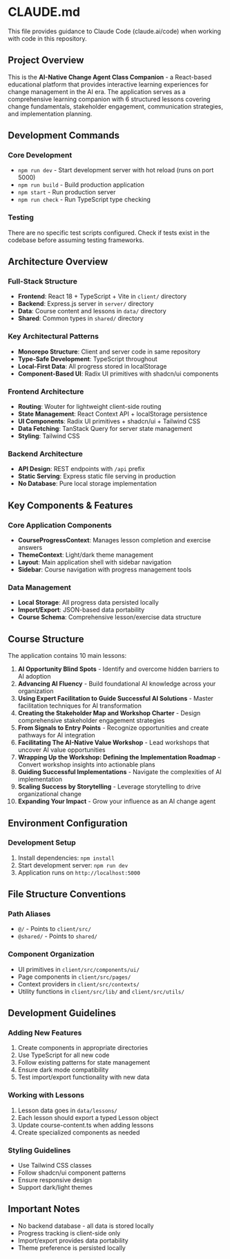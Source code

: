 # CLAUDE.md

This file provides guidance to Claude Code (claude.ai/code) when working with code in this repository.

## Project Overview

This is the **AI-Native Change Agent Class Companion** - a React-based educational platform that provides interactive learning experiences for change management in the AI era. The application serves as a comprehensive learning companion with 6 structured lessons covering change fundamentals, stakeholder engagement, communication strategies, and implementation planning.

## Development Commands

### Core Development
- `npm run dev` - Start development server with hot reload (runs on port 5000)
- `npm run build` - Build production application
- `npm start` - Run production server
- `npm run check` - Run TypeScript type checking

### Testing
There are no specific test scripts configured. Check if tests exist in the codebase before assuming testing frameworks.

## Architecture Overview

### Full-Stack Structure
- **Frontend**: React 18 + TypeScript + Vite in `client/` directory
- **Backend**: Express.js server in `server/` directory
- **Data**: Course content and lessons in `data/` directory
- **Shared**: Common types in `shared/` directory

### Key Architectural Patterns
- **Monorepo Structure**: Client and server code in same repository
- **Type-Safe Development**: TypeScript throughout
- **Local-First Data**: All progress stored in localStorage
- **Component-Based UI**: Radix UI primitives with shadcn/ui components

### Frontend Architecture
- **Routing**: Wouter for lightweight client-side routing
- **State Management**: React Context API + localStorage persistence
- **UI Components**: Radix UI primitives + shadcn/ui + Tailwind CSS
- **Data Fetching**: TanStack Query for server state management
- **Styling**: Tailwind CSS

### Backend Architecture
- **API Design**: REST endpoints with `/api` prefix
- **Static Serving**: Express static file serving in production
- **No Database**: Pure local storage implementation

## Key Components & Features

### Core Application Components
- **CourseProgressContext**: Manages lesson completion and exercise answers
- **ThemeContext**: Light/dark theme management
- **Layout**: Main application shell with sidebar navigation
- **Sidebar**: Course navigation with progress management tools

### Data Management
- **Local Storage**: All progress data persisted locally
- **Import/Export**: JSON-based data portability
- **Course Schema**: Comprehensive lesson/exercise data structure

## Course Structure

The application contains 10 main lessons:
1. **AI Opportunity Blind Spots** - Identify and overcome hidden barriers to AI adoption
2. **Advancing AI Fluency** - Build foundational AI knowledge across your organization
3. **Using Expert Facilitation to Guide Successful AI Solutions** - Master facilitation techniques for AI transformation
4. **Creating the Stakeholder Map and Workshop Charter** - Design comprehensive stakeholder engagement strategies
5. **From Signals to Entry Points** - Recognize opportunities and create pathways for AI integration
6. **Facilitating The AI-Native Value Workshop** - Lead workshops that uncover AI value opportunities
7. **Wrapping Up the Workshop: Defining the Implementation Roadmap** - Convert workshop insights into actionable plans
8. **Guiding Successful Implementations** - Navigate the complexities of AI implementation
9. **Scaling Success by Storytelling** - Leverage storytelling to drive organizational change
10. **Expanding Your Impact** - Grow your influence as an AI change agent

## Environment Configuration

### Development Setup
1. Install dependencies: `npm install`
2. Start development server: `npm run dev`
3. Application runs on `http://localhost:5000`

## File Structure Conventions

### Path Aliases
- `@/` - Points to `client/src/`
- `@shared/` - Points to `shared/`

### Component Organization
- UI primitives in `client/src/components/ui/`
- Page components in `client/src/pages/`
- Context providers in `client/src/contexts/`
- Utility functions in `client/src/lib/` and `client/src/utils/`

## Development Guidelines

### Adding New Features
1. Create components in appropriate directories
2. Use TypeScript for all new code
3. Follow existing patterns for state management
4. Ensure dark mode compatibility
5. Test import/export functionality with new data

### Working with Lessons
1. Lesson data goes in `data/lessons/`
2. Each lesson should export a typed Lesson object
3. Update course-content.ts when adding lessons
4. Create specialized components as needed

### Styling Guidelines
- Use Tailwind CSS classes
- Follow shadcn/ui component patterns
- Ensure responsive design
- Support dark/light themes

## Important Notes

- No backend database - all data is stored locally
- Progress tracking is client-side only
- Import/export provides data portability
- Theme preference is persisted locally